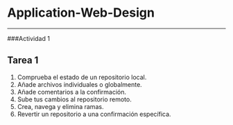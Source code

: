 # Application-Web-Design
***
###Actividad 1

## Tarea 1
1. Comprueba el estado de un repositorio local.
2. Añade archivos individuales o globalmente.
3. Añade comentarios a la confirmación.
4. Sube tus cambios al repositorio remoto.
5. Crea, navega y elimina ramas.
6. Revertir un repositorio a una confirmación específica.
